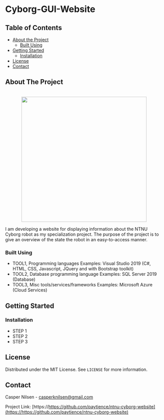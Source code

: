 # Cyborg-GUI-Website

<!-- TABLE OF CONTENTS -->
## Table of Contents

* [About the Project](#about-the-project)
  * [Built Using](#built-using)
* [Getting Started](#getting-started)
  * [Installation](#installation)
* [License](#license)
* [Contact](#contact)



<!-- ABOUT THE PROJECT -->
## About The Project
<p align="center">
<br>
<a href="ntnu.no">
<img height="400" src="https://i.imgur.com/GDnGSu0.png" href="https://www.ntnu.no/wiki/display/cyborg/" /><br>
</p></a>
I am developing a website for displaying information about the NTNU Cyborg robot as my specialization project. 
The purpose of the project is to give an overview of the state the robot in an easy-to-access manner.

### Built Using
* TOOL1, Programming languages Examples: Visual Studio 2019 (C#, HTML, CSS, Javascript, JQuery and with Bootstrap toolkit)
* TOOL2, Database programming language Examples: SQL Server 2019 (Database)
* TOOL3, Misc tools/services/frameworks Examples: Microsoft Azure (Cloud Services)



<!-- GETTING STARTED -->
## Getting Started


### Installation
* STEP 1
* STEP 2
* STEP 3


<!-- LICENSE -->
## License

Distributed under the MIT License. See `LICENSE` for more information.



<!-- CONTACT -->
## Contact

Casper Nilsen - casperknilsen@gmail.com

Project Link: [https://https://github.com/paytience/ntnu-cyborg-website](https://https://github.com/paytience/ntnu-cyborg-website)
